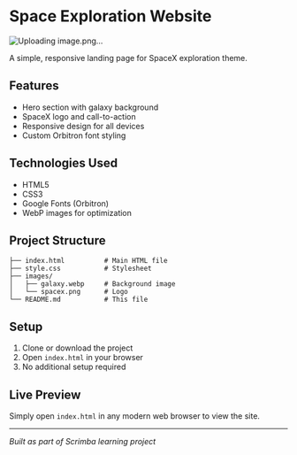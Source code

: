 # Space Exploration Website

![Uploading image.png…]()


A simple, responsive landing page for SpaceX exploration theme.

## Features

- Hero section with galaxy background
- SpaceX logo and call-to-action
- Responsive design for all devices
- Custom Orbitron font styling

## Technologies Used

- HTML5
- CSS3
- Google Fonts (Orbitron)
- WebP images for optimization

## Project Structure

```
├── index.html          # Main HTML file
├── style.css           # Stylesheet
├── images/
│   ├── galaxy.webp     # Background image
│   └── spacex.png      # Logo
└── README.md           # This file
```

## Setup

1. Clone or download the project
2. Open `index.html` in your browser
3. No additional setup required

## Live Preview

Simply open `index.html` in any modern web browser to view the site.

---

*Built as part of Scrimba learning project*
